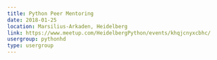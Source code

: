```yaml
---
title: Python Peer Mentoring
date: 2018-01-25
location: Marsilius-Arkaden, Heidelberg
link: https://www.meetup.com/HeidelbergPython/events/khqjcnyxcbhc/
usergroup: pythonhd
type: usergroup
---
```


